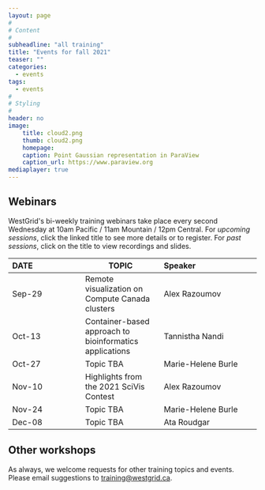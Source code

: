 ```yaml
---
layout: page
#
# Content
#
subheadline: "all training"
title: "Events for fall 2021"
teaser: ""
categories:
  - events
tags:
  - events
#
# Styling
#
header: no
image:
    title: cloud2.png
    thumb: cloud2.png
    homepage:
    caption: Point Gaussian representation in ParaView
    caption_url: https://www.paraview.org
mediaplayer: true
---
```


## Webinars

WestGrid's bi-weekly training webinars take place every second Wednesday at 10am Pacific / 11am Mountain / 12pm
Central. For *upcoming sessions*, click the linked title to see more details or to register. For *past sessions*, click
on the title to view recordings and slides.

| DATE&nbsp;&nbsp;&nbsp;&nbsp;&nbsp;&nbsp;&nbsp;&nbsp;&nbsp;&nbsp;&nbsp;&nbsp;&nbsp;&nbsp;&nbsp;&nbsp;&nbsp;&nbsp;&nbsp;&nbsp;&nbsp; | TOPIC | Speaker&nbsp;&nbsp;&nbsp;&nbsp;&nbsp;&nbsp;&nbsp;&nbsp;&nbsp;&nbsp;&nbsp;&nbsp;&nbsp;&nbsp;&nbsp;&nbsp;&nbsp;&nbsp;&nbsp;&nbsp;&nbsp;&nbsp;&nbsp;&nbsp;&nbsp;&nbsp;&nbsp; |
| ------------- | --------------- | ----------------- |
| Sep-29 | Remote visualization on Compute Canada clusters | Alex Razoumov |
| Oct-13 | Container-based approach to bioinformatics applications | Tannistha Nandi |
| Oct-27 | Topic TBA | Marie-Helene Burle |
| Nov-10 | Highlights from the 2021 SciVis Contest | Alex Razoumov |
| Nov-24 | Topic TBA | Marie-Helene Burle |
| Dec-08 | Topic TBA | Ata Roudgar | <!-- either HubZero or Databases on Cedar/Graham -->

<!-- Nov-13[^1] -->
<!-- [^1]: Note the different day of the week (Friday). -->

## Other workshops

<!-- | DATE&nbsp;&nbsp;&nbsp;&nbsp;&nbsp;&nbsp;&nbsp;&nbsp;&nbsp;&nbsp;&nbsp;&nbsp;&nbsp;&nbsp;&nbsp;&nbsp;&nbsp;&nbsp;&nbsp;&nbsp;&nbsp;&nbsp;&nbsp;&nbsp;&nbsp;&nbsp; | Event | Location&nbsp;&nbsp;&nbsp;&nbsp;&nbsp;&nbsp;&nbsp;&nbsp;&nbsp;&nbsp;&nbsp;&nbsp;&nbsp;&nbsp;&nbsp;&nbsp;&nbsp;&nbsp;&nbsp;&nbsp;&nbsp;&nbsp;&nbsp;&nbsp;&nbsp; | -->

As always, we welcome requests for other training topics and events. Please email suggestions to training@westgrid.ca.
